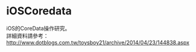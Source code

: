 # iOSCoredata
iOS的CoreData操作研究。<br>
詳細資料請參考：http://www.dotblogs.com.tw/toysboy21/archive/2014/04/23/144838.aspx
